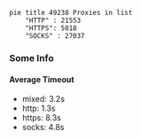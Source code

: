 
```mermaid
pie title 49238 Proxies in list
    "HTTP" : 21553
    "HTTPS": 5818
    "SOCKS" : 27037
```

### Some Info
#### Average Timeout

- mixed: 3.2s
- http: 1.3s
- https: 8.3s
- socks: 4.8s